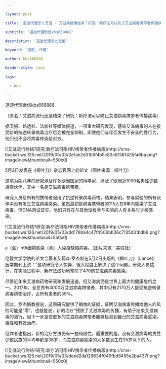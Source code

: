 ---
layout: post
title: '道游代理怎么充值 - 艾滋病疫情结束？研究：新疗法可以防止艾滋病毒携带者传播病毒'
subtitle: '道游代理微信kbs668888'
description: '道游代理怎么充值'
keyword: '道游, 代理'
author: kbs668888
header-style: text
tags:
  - Web
---
道游代理微信kbs668888

（原名：艾滋病流行还是结束？研究：新疗法可以防止艾滋病毒携带者传播病毒）

据卫报、路透社、法新社等媒体报道，一项重大研究发现，感染艾滋病毒的人在接受新的抗逆转录病毒治疗后会被完全抑制，即使他们与伴侣发生不安全的性行为，他们也不会将病毒传染给对方。

![艾滋流行终结?研究:新疗法可阻HIV携带者传播病毒](http://cms-
bucket.ws.126.net/2019/05/03/0e1ae2d31b6f4b5c83c61561435fa6ba.png?imageView&thumbnail=550x0)  

5月2日发表在《柳叶刀》杂志官网上的论文（图片来源：柳叶刀）

这项为期八年的研究涉及许多欧洲国家的科学家，涉及了欧洲近1000名男性少数族裔伙伴，其中一名是艾滋病毒携带者。

研究人员给所有的携带者服用了抗逆转录病毒药物，结果表明，参与实验的所有伙伴中没有发生艾滋病毒感染。虽然最初是病毒携带者的115人在8年内感染了艾滋病毒，但DNA测试证实，他们只有在与其他没有参与实验的人有关系时才被感染。

![艾滋流行终结?研究:新疗法可阻HIV携带者传播病毒](http://cms-
bucket.ws.126.net/2019/05/03/dd176ba4c47f4506bb36c7135d31bdb9.png?imageView&thumbnail=550x0)  

a（蓝）h9t细胞感染（黄）人免疫缺陷病毒。（图片来源：美联社）

伦敦大学学院的论文合著者艾莉森·罗杰斯在5月2日出版的《柳叶刀》（Lancet）医学期刊上说：“这项研究令人惊异，很大程度上解决了这个问题。研究人员估计，在实验过程中，新疗法成功地预防了470例艾滋病病毒感染。

尽管近年来艾滋病药物研究和发展迅速，但艾滋病仍是世界上最大的健康危机之一。2017年，全世界有4000万艾滋病毒携带者，其中只有2170万人接受抗逆转录病毒药物治疗，占所有患者的59%。

因此，罗杰斯教授说，这项研究提供了确凿的证据，证明艾滋病毒传播给他人的风险可能是“零”。也就是说，新的治疗“预防了艾滋病毒的传播，有助于结束艾滋病毒的流行，但下一步是使更多的艾滋病毒携带者能够检测到自己的艾滋病毒感染。毒性和有效治疗。

但作者也指出，新的治疗方法仍有一些局限性。最重要的是，没有艾滋病毒的男性少数民族的平均年龄是38岁，而艾滋病毒感染的大多数发生在25岁以下的人。

![艾滋流行终结?研究:新疗法可阻HIV携带者传播病毒](http://cms-
bucket.ws.126.net/2019/05/03/deed2da126634f049fbd8455e2ba437f.png?imageView&thumbnail=550x0)  

